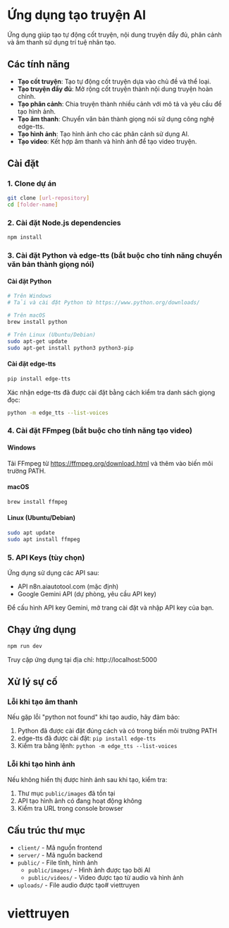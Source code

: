# Ứng dụng tạo truyện AI

Ứng dụng giúp tạo tự động cốt truyện, nội dung truyện đầy đủ, phân cảnh và âm thanh sử dụng trí tuệ nhân tạo.

## Các tính năng

- **Tạo cốt truyện**: Tạo tự động cốt truyện dựa vào chủ đề và thể loại.
- **Tạo truyện đầy đủ**: Mở rộng cốt truyện thành nội dung truyện hoàn chỉnh.
- **Tạo phân cảnh**: Chia truyện thành nhiều cảnh với mô tả và yêu cầu để tạo hình ảnh.
- **Tạo âm thanh**: Chuyển văn bản thành giọng nói sử dụng công nghệ edge-tts.
- **Tạo hình ảnh**: Tạo hình ảnh cho các phân cảnh sử dụng AI.
- **Tạo video**: Kết hợp âm thanh và hình ảnh để tạo video truyện.

## Cài đặt

### 1. Clone dự án

```bash
git clone [url-repository]
cd [folder-name]
```

### 2. Cài đặt Node.js dependencies

```bash
npm install
```

### 3. Cài đặt Python và edge-tts (bắt buộc cho tính năng chuyển văn bản thành giọng nói)

#### Cài đặt Python

```bash
# Trên Windows
# Tải và cài đặt Python từ https://www.python.org/downloads/

# Trên macOS
brew install python

# Trên Linux (Ubuntu/Debian)
sudo apt-get update
sudo apt-get install python3 python3-pip
```

#### Cài đặt edge-tts

```bash
pip install edge-tts
```

Xác nhận edge-tts đã được cài đặt bằng cách kiểm tra danh sách giọng đọc:

```bash
python -m edge_tts --list-voices
```

### 4. Cài đặt FFmpeg (bắt buộc cho tính năng tạo video)

#### Windows
Tải FFmpeg từ https://ffmpeg.org/download.html và thêm vào biến môi trường PATH.

#### macOS
```bash
brew install ffmpeg
```

#### Linux (Ubuntu/Debian)
```bash
sudo apt update
sudo apt install ffmpeg
```

### 5. API Keys (tùy chọn)

Ứng dụng sử dụng các API sau:
- API n8n.aiautotool.com (mặc định)
- Google Gemini API (dự phòng, yêu cầu API key)

Để cấu hình API key Gemini, mở trang cài đặt và nhập API key của bạn.

## Chạy ứng dụng

```bash
npm run dev
```

Truy cập ứng dụng tại địa chỉ: http://localhost:5000

## Xử lý sự cố

### Lỗi khi tạo âm thanh 

Nếu gặp lỗi "python not found" khi tạo audio, hãy đảm bảo:

1. Python đã được cài đặt đúng cách và có trong biến môi trường PATH
2. edge-tts đã được cài đặt: `pip install edge-tts`
3. Kiểm tra bằng lệnh: `python -m edge_tts --list-voices`

### Lỗi khi tạo hình ảnh

Nếu không hiển thị được hình ảnh sau khi tạo, kiểm tra:

1. Thư mục `public/images` đã tồn tại
2. API tạo hình ảnh có đang hoạt động không
3. Kiểm tra URL trong console browser

## Cấu trúc thư mục

- `client/` - Mã nguồn frontend
- `server/` - Mã nguồn backend
- `public/` - File tĩnh, hình ảnh
  - `public/images/` - Hình ảnh được tạo bởi AI
  - `public/videos/` - Video được tạo từ audio và hình ảnh
- `uploads/` - File audio được tạo# viettruyen
# viettruyen
